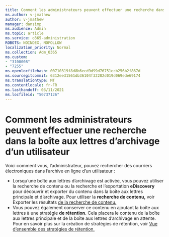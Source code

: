 ```yaml
---
title: Comment les administrateurs peuvent effectuer une recherche dans la boîte aux lettres d’archivage d’un utilisateur
ms.author: v-jmathew
author: v-jmathew
manager: dansimp
ms.audience: Admin
ms.topic: article
ms.service: o365-administration
ROBOTS: NOINDEX, NOFOLLOW
localization_priority: Normal
ms.collection: Adm_O365
ms.custom:
- "3100008"
- "7255"
ms.openlocfilehash: 00710319f8d8b6ecd9d99d76751ecb256b2f867d
ms.sourcegitcommit: 6312ee31561db36104f32282d019d069ede69174
ms.translationtype: MT
ms.contentlocale: fr-FR
ms.lasthandoff: 03/11/2021
ms.locfileid: "50737126"
---
```

# <a name="how-admins-can-search-a-users-archive-mailbox"></a>Comment les administrateurs peuvent effectuer une recherche dans la boîte aux lettres d’archivage d’un utilisateur

Voici comment vous, l’administrateur, pouvez rechercher des courriers électroniques dans l’archive en ligne d’un utilisateur :

* Lorsqu’une boîte aux lettres d’archivage est activée, vous pouvez utiliser la recherche de contenu ou la recherche et l’exportation **eDiscovery** pour découvrir et exporter du contenu dans la boîte aux lettres principale et d’archivage.  Pour utiliser la **recherche de contenu,** voir Exporter les résultats [de la recherche de contenu.](https://docs.microsoft.com/office365/securitycompliance/export-search-results)
* Vous pouvez également conserver ce contenu en ajoutant la boîte aux lettres à une stratégie **de rétention.** Cela placera le contenu de la boîte aux lettres principale et de la boîte aux lettres d’archivage en attente. Pour en savoir plus sur la création de stratégies de rétention, voir [Vue d’ensemble des stratégies de rétention.](https://docs.microsoft.com/office365/securitycompliance/retention-policies)
